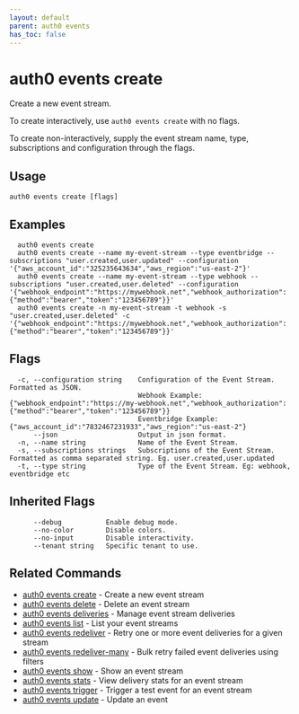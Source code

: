 ```yaml
---
layout: default
parent: auth0 events
has_toc: false
---
```

# auth0 events create

Create a new event stream.

To create interactively, use `auth0 events create` with no flags.

To create non-interactively, supply the event stream name, type, subscriptions and configuration through the flags.

## Usage
```
auth0 events create [flags]
```

## Examples

```
  auth0 events create
  auth0 events create --name my-event-stream --type eventbridge --subscriptions "user.created,user.updated" --configuration '{"aws_account_id":"325235643634","aws_region":"us-east-2"}'
  auth0 events create --name my-event-stream --type webhook --subscriptions "user.created,user.deleted" --configuration '{"webhook_endpoint":"https://mywebhook.net","webhook_authorization":{"method":"bearer","token":"123456789"}}'
  auth0 events create -n my-event-stream -t webhook -s "user.created,user.deleted" -c '{"webhook_endpoint":"https://mywebhook.net","webhook_authorization":{"method":"bearer","token":"123456789"}}'
```


## Flags

```
  -c, --configuration string    Configuration of the Event Stream. Formatted as JSON. 
                                Webhook Example: {"webhook_endpoint":"https://my-webhook.net","webhook_authorization":{"method":"bearer","token":"123456789"}} 
                                Eventbridge Example: {"aws_account_id":"7832467231933","aws_region":"us-east-2"}
      --json                    Output in json format.
  -n, --name string             Name of the Event Stream.
  -s, --subscriptions strings   Subscriptions of the Event Stream. Formatted as comma separated string. Eg. user.created,user.updated
  -t, --type string             Type of the Event Stream. Eg: webhook, eventbridge etc
```


## Inherited Flags

```
      --debug           Enable debug mode.
      --no-color        Disable colors.
      --no-input        Disable interactivity.
      --tenant string   Specific tenant to use.
```


## Related Commands

- [auth0 events create](auth0_events_create.md) - Create a new event stream
- [auth0 events delete](auth0_events_delete.md) - Delete an event stream
- [auth0 events deliveries](auth0_events_deliveries.md) - Manage event stream deliveries
- [auth0 events list](auth0_events_list.md) - List your event streams
- [auth0 events redeliver](auth0_events_redeliver.md) - Retry one or more event deliveries for a given stream
- [auth0 events redeliver-many](auth0_events_redeliver-many.md) - Bulk retry failed event deliveries using filters
- [auth0 events show](auth0_events_show.md) - Show an event stream
- [auth0 events stats](auth0_events_stats.md) - View delivery stats for an event stream
- [auth0 events trigger](auth0_events_trigger.md) - Trigger a test event for an event stream
- [auth0 events update](auth0_events_update.md) - Update an event


